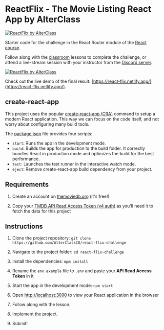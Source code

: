 # ReactFlix - The Movie Listing React App by AlterClass

[![ReactFlix by AlterClass](https://alterclass.s3.eu-west-3.amazonaws.com/react-flix-1.png)](https://react-flix.netlify.app/)

Starter code for the challenge in the React Router module of the
[React course](https://www.alterclass.io/courses/react).

Follow along with the [classroom](https://classroom.alterclass.io) lessons to
complete the challenge, or attend a live-stream session with your instructor
from the
[Discord server](https://discord.com/channels/742753758450155662/748890194136137838).

[![ReactFlix by AlterClass](https://alterclass.s3.eu-west-3.amazonaws.com/react-flix.png)](https://react-flix.netlify.app/)

Check out the live demo of the final result:
[https://react-flix.netlify.app/](https://react-flix.netlify.app/).

## create-react-app

This project uses the popular
[create-react-app (CRA)](https://create-react-app.dev/) command to setup a
modern React application. This way we can focus on the code itself, and not
worry about configuring many build tools.

The
[package.json](https://github.com/AlterClassIO/react-flix-challenge/blob/main/package.json)
file provides four scripts:

- `start`: Runs the app in the development mode.
- `build`: Builds the app for production to the build folder. It correctly
  bundles React in production mode and optimizes the build for the best
  performance.
- `test`: Launches the test runner in the interactive watch mode.
- `eject`: Remove create-react-app build dependency from your project.

## Requirements

1. Create an account on [themoviedb.org](themoviedb.org) (it's free!)

2. Copy your [TMDB API Read Access Token (v4 auth)](https://www.themoviedb.org/settings/api) as you'll need it to fetch the data for this project

## Instructions

1. Clone the project repository:
   `git clone https://github.com/AlterClassIO/react-flix-challenge`

2. Navigate to the project folder: `cd react-flix-challenge`

3. Install the dependencies: `npm install`

4. Rename the `env.example` file to `.env` and paste your **API Read Access Token** in it

5. Start the app in the development mode: `npm start`

6. Open [http://localhost:3000](http://localhost:3000) to view your React
   application in the browser

7. Follow along with the lesson.

8. Implement the project.

9. Submit!
